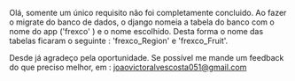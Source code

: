Olá, somente um único requisito não foi completamente concluido. Ao fazer o migrate do banco de dados, o django nomeia a tabela do banco com o nome do app ('frexco' ) e o nome escolhido. Desta forma o nome das tabelas ficaram o seguinte : 'frexco_Region' e 'frexco_Fruit'.

Desde já agradeço pela oportunidade. Se possível me mande um feedback do que preciso melhor, em : joaovictoralvescosta051@gmail.com
